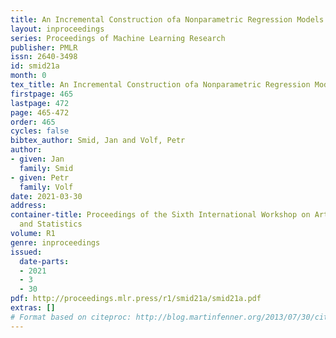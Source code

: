 ```yaml
---
title: An Incremental Construction ofa Nonparametric Regression Models
layout: inproceedings
series: Proceedings of Machine Learning Research
publisher: PMLR
issn: 2640-3498
id: smid21a
month: 0
tex_title: An Incremental Construction ofa Nonparametric Regression Models
firstpage: 465
lastpage: 472
page: 465-472
order: 465
cycles: false
bibtex_author: Smid, Jan and Volf, Petr
author:
- given: Jan
  family: Smid
- given: Petr
  family: Volf
date: 2021-03-30
address:
container-title: Proceedings of the Sixth International Workshop on Artificial Intelligence
  and Statistics
volume: R1
genre: inproceedings
issued:
  date-parts:
  - 2021
  - 3
  - 30
pdf: http://proceedings.mlr.press/r1/smid21a/smid21a.pdf
extras: []
# Format based on citeproc: http://blog.martinfenner.org/2013/07/30/citeproc-yaml-for-bibliographies/
---
```

